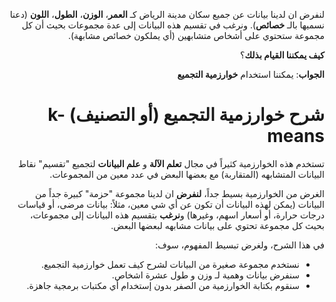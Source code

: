 <div dir="rtl" lang="ar">

لنفرض ان لدينا بيانات عن جميع سكان مدينة الرياض كـ **العمر**، **الوزن**، **الطول**، **اللون** (دعنا نسميها بالـ **خصائص**). ونرغب في تقسيم هذه البيانات إلى عدة مجموعات بحيث أن كل مجموعة ستحتوي على أشخاص متشابهين (أي يملكون خصائص مشابهة). 

**كيف يمكننا القيام بذلك**؟

**الجواب**: يمكننا استخدام **خوارزمية التجميع**

# شرح خوارزمية التجميع (أو التصنيف) k-means

تستخدم هذه الخوارزمية كثيراً في مجال **تعلم الآلة** و **علم البيانات** لتجميع "تقسيم" نقاط البيانات المتشابهه (المتقاربة) مع بعضها البعض في عدد معين من المجموعات.


الغرض  من الخوارزمية بسيط جداً، **لنفرض** ان لدينا مجموعة "حزمة" كبيرة جداً من البيانات (يمكن لهذه البيانات أن تكون عن أي شي معين، مثلاً: بيانات مرضى، أو قياسات درجات حرارة، أو أسعار اسهم، وغيرها) و**نرغب** بتقسيم هذه البيانات إلى مجموعات، بحيث كل مجموعة تحتوي على بيانات مشابهه لبعضها البعض. 

في هذا الشرح، ولغرض تبسيط المفهوم، سوف:

- نستخدم مجموعة صغيرة من البيانات لشرح كيف تعمل خوارزمية التجميع.
- سنفرض بيانات وهمية لـ وزن و طول عشرة اشخاص.
- سنقوم بكتابة الخوارزمية من الصفر بدون إستخدام أي مكتبات برمجية جاهزة.


</div>
